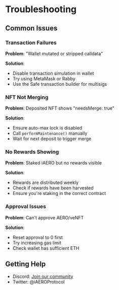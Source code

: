# Troubleshooting

## Common Issues

### Transaction Failures

**Problem**: "Wallet mutated or stripped calldata"

**Solution**: 
- Disable transaction simulation in wallet
- Try using MetaMask or Rabby
- Use the Safe transaction builder for multisigs

### NFT Not Merging

**Problem**: Deposited NFT shows "needsMerge: true"

**Solution**:
- Ensure auto-max lock is disabled
- Call `performMaintenance()` manually
- Wait for next deposit to trigger merge

### No Rewards Showing

**Problem**: Staked iAERO but no rewards visible

**Solution**:
- Rewards are distributed weekly
- Check if rewards have been harvested
- Ensure you're staking in the correct contract

### Approval Issues

**Problem**: Can't approve AERO/veNFT

**Solution**:
- Reset approval to 0 first
- Try increasing gas limit
- Check wallet has sufficient ETH

## Getting Help

- Discord: [Join our community](https://discord.gg/RtGST592)
- Twitter: @iAEROProtocol
